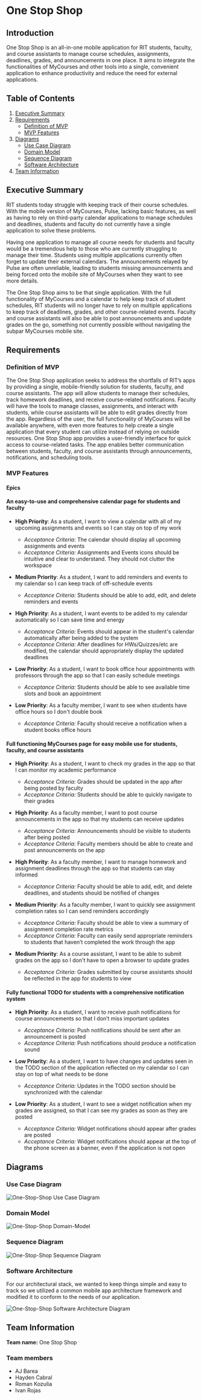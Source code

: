 # One Stop Shop

## Introduction

One Stop Shop is an all-in-one mobile application for RIT students, faculty, and course assistants to manage course schedules, assignments, deadlines, grades, and announcements in one place. It aims to integrate the functionalities of MyCourses and other tools into a single, convenient application to enhance productivity and reduce the need for external applications.

## Table of Contents

1. [Executive Summary](#executive-summary)
2. [Requirements](#requirements)
   - [Definition of MVP](#definition-of-mvp)
   - [MVP Features](#mvp-features)
3. [Diagrams](#diagrams)
   - [Use Case Diagram](#use-case-diagram)
   - [Domain Model](#domain-model)
   - [Sequence Diagram](#sequence-diagram)
   - [Software Architecture](#software-architecture)
4. [Team Information](#team-information)

## Executive Summary

RIT students today struggle with keeping track of their course schedules. With the mobile version of MyCourses, Pulse, lacking basic features, as well as having to rely on third-party calendar applications to manage schedules and deadlines, students and faculty do not currently have a single application to solve these problems.

Having one application to manage all course needs for students and faculty would be a tremendous help to those who are currently struggling to manage their time. Students using multiple applications currently often forget to update their external calendars. The announcements relayed by Pulse are often unreliable, leading to students missing announcements and being forced onto the mobile site of MyCourses when they want to see more details.

The One Stop Shop aims to be that single application. With the full functionality of MyCourses and a calendar to help keep track of student schedules, RIT students will no longer have to rely on multiple applications to keep track of deadlines, grades, and other course-related events. Faculty and course assistants will also be able to post announcements and update grades on the go, something not currently possible without navigating the subpar MyCourses mobile site.

## Requirements

### Definition of MVP

The One Stop Shop application seeks to address the shortfalls of RIT’s apps by providing a single, mobile-friendly solution for students, faculty, and course assistants. The app will allow students to manage their schedules, track homework deadlines, and receive course-related notifications. Faculty will have the tools to manage classes, assignments, and interact with students, while course assistants will be able to edit grades directly from the app. Regardless of the user, the full functionality of MyCourses will be available anywhere, with even more features to help create a single application that every student can utilize instead of relying on outside resources. One Stop Shop app provides a user-friendly interface for quick access to course-related tasks. The app enables better communication between students, faculty, and course assistants through announcements, notifications, and scheduling tools.

### MVP Features

#### Epics

#### An easy-to-use and comprehensive calendar page for students and faculty

- **High Priority**: As a student, I want to view a calendar with all of my upcoming assignments and events so I can stay on top of my work
  - *Acceptance Criteria:* The calendar should display all upcoming assignments and events
  - *Acceptance Criteria:* Assignments and Events icons should be intuitive and clear to understand. They should not clutter the workspace

- **Medium Priority**: As a student, I want to add reminders and events to my calendar so I can keep track of off-schedule events
  - *Acceptance Criteria:* Students should be able to add, edit, and delete reminders and events

- **High Priority**: As a student, I want events to be added to my calendar automatically so I can save time and energy
  - *Acceptance Criteria:* Events should appear in the student's calendar automatically after being added to the system
  - *Acceptance Criteria:* After deadlines for HWs/Quizzes/etc are modified, the calendar should appropriately display the updated deadlines

- **Low Priority**: As a student, I want to book office hour appointments with professors through the app so that I can easily schedule meetings
  - *Acceptance Criteria:* Students should be able to see available time slots and book an appointment

- **Low Priority**: As a faculty member, I want to see when students have office hours so I don't double book
  - *Acceptance Criteria:* Faculty should receive a notification when a student books office hours

#### Full functioning MyCourses page for easy mobile use for students, faculty, and course assistants

- **High Priority**: As a student, I want to check my grades in the app so that I can monitor my academic performance
  - *Acceptance Criteria:* Grades should be updated in the app after being posted by faculty
  - *Acceptance Criteria:* Students should be able to quickly navigate to their grades

- **High Priority**: As a faculty member, I want to post course announcements in the app so that my students can receive updates
  - *Acceptance Criteria:* Announcements should be visible to students after being posted
  - *Acceptance Criteria:* Faculty members should be able to create and post announcements on the app

- **High Priority**: As a faculty member, I want to manage homework and assignment deadlines through the app so that students can stay informed
  - *Acceptance Criteria:* Faculty should be able to add, edit, and delete deadlines, and students should be notified of changes

- **Medium Priority**: As a faculty member, I want to quickly see assignment completion rates so I can send reminders accordingly
  - *Acceptance Criteria:* Faculty should be able to view a summary of assignment completion rate metrics
  - *Acceptance Criteria:* Faculty can easily send appropriate reminders to students that haven’t completed the work through the app

- **Medium Priority**: As a course assistant, I want to be able to submit grades on the app so I don't have to open a browser to update grades
  - *Acceptance Criteria:* Grades submitted by course assistants should be reflected in the app for students to view

#### Fully functional TODO for students with a comprehensive notification system

- **High Priority**: As a student, I want to receive push notifications for course announcements so that I don’t miss important updates
  - *Acceptance Criteria:* Push notifications should be sent after an announcement is posted
  - *Acceptance Criteria:* Push notifications should produce a notification sound

- **Low Priority**: As a student, I want to have changes and updates seen in the TODO section of the application reflected on my calendar so I can stay on top of what needs to be done
  - *Acceptance Criteria:* Updates in the TODO section should be synchronized with the calendar

- **Low Priority**: As a student, I want to see a widget notification when my grades are assigned, so that I can see my grades as soon as they are posted
  - *Acceptance Criteria:* Widget notifications should appear after grades are posted
  - *Acceptance Criteria:* Widget notifications should appear at the top of the phone screen as a banner, even if the application is not open

## Diagrams

### Use Case Diagram

![One-Stop-Shop Use Case Diagram](./assets/images/use-case.png)

### Domain Model

![One-Stop-Shop Domain-Model](./assets/images/domain-model.png)

### Sequence Diagram

![One-Stop-Shop Sequence Diagram](./assets/images/sequence.png)

### Software Architecture

For our architectural stack, we wanted to keep things simple and easy to track so we utilized a common mobile app architecture framework and modified it to conform to the needs of our application.

![One-Stop-Shop Software Architecture Diagram](./assets/images/architecture-diagram.png)

## Team Information

**Team name:** One Stop Shop

### Team members

- AJ Barea
- Hayden Cabral
- Roman Kozulia
- Ivan Rojas
